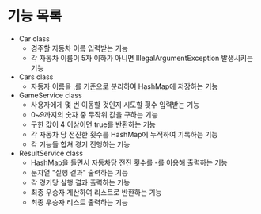 # 기능 목록

- Car class
  - 경주할 자동차 이름 입력받는 기능
  - 각 자동차 이름이 5자 이하가 아니면 IllegalArgumentException 발생시키는 기능
- Cars class 
  - 자동자 이름을 ,를 기준으로 분리하여 HashMap에 저장하는 기능
- GameService class
  - 사용자에게 몇 번 이동할 것인지 시도할 횟수 입력받는 기능 
  - 0~9까지의 숫자 중 무작위 값을 구하는 기능
  - 구한 값이 4 이상이면 true를 반환하는 기능
  - 각 자동차 당 전진한 횟수를 HashMap에 누적하여 기록하는 기능
  - 각 기능들 합쳐 경기 진행하는 기능
- ResultService class
  - HashMap을 돌면서 자동차당 전진 횟수를 -를 이용해 출력하는 기능 
  - 문자열 "실행 결과" 출력하는 기능
  - 각 경기당 실행 결과 출력하는 기능
  - 최종 우승자 계산하여 리스트로 반환하는 기능 
  - 최종 우승자 리스트 출력하는 기능 
